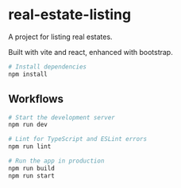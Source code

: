 # real-estate-listing

A project for listing real estates.

Built with vite and react, enhanced with bootstrap.

```sh
# Install dependencies
npm install
```

## Workflows

```sh
# Start the development server
npm run dev

# Lint for TypeScript and ESLint errors
npm run lint

# Run the app in production
npm run build
npm run start
```
